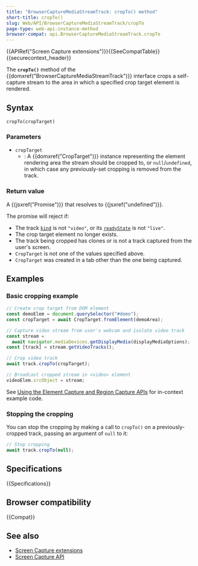 ```yaml
---
title: "BrowserCaptureMediaStreamTrack: cropTo() method"
short-title: cropTo()
slug: Web/API/BrowserCaptureMediaStreamTrack/cropTo
page-type: web-api-instance-method
browser-compat: api.BrowserCaptureMediaStreamTrack.cropTo
---
```


{{APIRef("Screen Capture extensions")}}{{SeeCompatTable}}{{securecontext_header}}

The **`cropTo()`** method of the {{domxref("BrowserCaptureMediaStreamTrack")}} interface crops a self-capture stream to the area in which a specified crop target element is rendered.

## Syntax

```js-nolint
cropTo(cropTarget)
```

### Parameters

- `cropTarget`
  - : A {{domxref("CropTarget")}} instance representing the element rendering area the stream should be cropped to, or `null`/`undefined`, in which case any previously-set cropping is removed from the track.

### Return value

A {{jsxref("Promise")}} that resolves to {{jsxref("undefined")}}.

The promise will reject if:

- The track [`kind`](/en-US/docs/Web/API/MediaStreamTrack/kind) is not `"video"`, or its [`readyState`](/docs/Web/API/MediaStreamTrack/readyState) is not `"live"`.
- The crop target element no longer exists.
- The track being cropped has clones or is not a track captured from the user's screen.
- `CropTarget` is not one of the values specified above.
- `CropTarget` was created in a tab other than the one being captured.

## Examples

### Basic cropping example

```js
// Create crop target from DOM element
const demoElem = document.querySelector("#demo");
const cropTarget = await CropTarget.fromElement(demoArea);

// Capture video stream from user's webcam and isolate video track
const stream =
  await navigator.mediaDevices.getDisplayMedia(displayMediaOptions);
const [track] = stream.getVideoTracks();

// Crop video track
await track.cropTo(cropTarget);

// Broadcast cropped stream in <video> element
videoElem.srcObject = stream;
```

See [Using the Element Capture and Region Capture APIs](/en-US/docs/Web/API/Screen_Capture_extensions/Element_Region_Capture) for in-context example code.

### Stopping the cropping

You can stop the cropping by making a call to `cropTo()` on a previously-cropped track, passing an argument of `null` to it:

```js
// Stop cropping
await track.cropTo(null);
```

## Specifications

{{Specifications}}

## Browser compatibility

{{Compat}}

## See also

- [Screen Capture extensions](/en-US/docs/Web/API/Screen_Capture_extensions)
- [Screen Capture API](/en-US/docs/Web/API/Screen_Capture_API)
